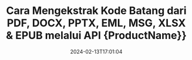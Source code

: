 ---
############################# Static ############################
layout: "auto-gen-parser"
date: 2024-02-13T17:01:04
draft: false
otherformats: ott pdf pps ppsx ppt pptx rtf tex vdx vsdm vsdx vssm vssx vstm vstx vsx

############################# Head ############################
head_title: "Ekstrak Barcode dari Excel, Word, PDF & Dokumen Lain melalui Java API"
head_description: "GroupDocs.Parser for Java memungkinkan pengembang perangkat lunak mengekstrak Barcode dari PDF, MS Excel, Word, PowerPoint, Outlook, OneNote & dokumen lainnya di dalam Java Aplikasi."

############################# Header ############################
title: "Cara Mengekstrak Kode Batang dari PDF, DOCX, PPTX, EML, MSG, XLSX & EPUB melalui API {ProductName}}"
description: "GroupDocs.Parser for Java API memungkinkan pengembang perangkat lunak untuk mengekstrak Barcode dari PDF, Word (DOC, DOCX), Excel (XLS, XLSX), PowerPoint( PPT, { 330}), Outlook ( EML, MSG) & banyak Area Halaman dokumen lainnya."
bg_image: "https://cms.admin.containerize.com/templates/aspose/App_Themes/V3/images/bg/header1.png"
bg_overlay: false
button:
    enable: true
    icon: "fas fa-arrow-down"
    label: "Unduh Uji Coba Gratis"
    link: "https://downloads.groupdocs.com/parser/java"

############################# SubMenu ############################
submenu:
    enable: true

    left:
        img_alt: "GroupDocs.Parser for Java"
        image: "https://cms.admin.containerize.com/templates/groupdocs/images/product-logos/90x90-noborder/groupdocs-parser-java.png"
        product: "GroupDocs.Parser"
        platform: "Java"

    middle:
        button:

            # button loop
            - link: "https://apireference.groupdocs.com/parser/java"
              text: "Referensi API"

            # button loop
            - link: "https://github.com/groupdocs-parser"
              text: "Contoh Kode"

            # button loop
            - link: "https://products.groupdocs.app/parser/family"
              text: "Demo Langsung"

            # button loop
            - link: "https://purchase.groupdocs.com/pricing/parser/java"
              text: "Harga"

    right:
        link_download: "https://downloads.groupdocs.com/parser"
        link_learn: "https://docs.groupdocs.com/parser/java"
        link_buy: "https://purchase.groupdocs.com"

############################# About ############################
about:
    enable: true
    title: "Bagaimana cara Mengekstrak Kode Batang dari XLT file Java API?"
    content: |
        Gambar barcode terdiri dari serangkaian garis hitam paralel dan ruang putih dengan lebar bervariasi yang dapat digunakan untuk menyandikan informasi ke dalam pola visual. Itu diperkenalkan pada 1970-an dan sekarang menjadi bagian universal dari bisnis komersial. GroupDocs.Parser for Java adalah API canggih yang memungkinkan pemrogram perangkat lunak membuat aplikasi untuk mengurai berbagai jenis dokumen dan mengekstrak teks, gambar, dan kode batang darinya. Itu sudah termasuk dukungan untuk beberapa jenis dokumen yang paling umum seperti PDF, Email, Ebooks, Microsoft Office format: Word (DOC, DOCX), PowerPoint (PPT, {330 }), format Excel (XLS, XLSX), Email (EML, MSG) dan banyak lagi. Java API telah menyertakan dukungan untuk beberapa fitur penting terkait penguraian dokumen dan ekstraksi data seperti ekstraksi teks biasa, ekstraksi teks terstruktur, ekstrak teks berformat markdown, ekstrak teks dari halaman atau area halaman tertentu, ekstrak kode batang dari dokumen, ekstrak metadata atau gambar dan banyak lagi.
        
        

############################# Steps ############################
steps:
    enable: true
    title_left: "Ekstrak kode batang dari XLT di Java"
    content_left: |
        [GroupDocs.Parser for Java](/id/parser/java/) memudahkan pengembang Java untuk mengekstrak kode batang dari file XLT dengan menerapkan beberapa langkah mudah.
        
        * Membuat instance objek [Parser](https://reference.groupdocs.com/net/parser/groupdocs.parser/parser) untuk dokumen awal;
        * Periksa apakah file tersebut mendukung ekstraksi kode batang;
        * Panggil metode [getBarcodes](https://reference.groupdocs.com/parser/java/com.groupdocs.parser/parser/#getBarcodes--) dan dapatkan kumpulan [PageBarcodeArea](https://reference.groupdocs.com/parser/java/com.groupdocs.parser.data/pagebarcodearea/) objek;
        * Iterasi melalui koleksi dan dapatkan nilai barcode.

    title_right: "Pelajari lebih lanjut tentang ekstraksi kode batang"
    content_right: |
        * <a href="https://docs.groupdocs.com/parser/java/extract-barcodes-from-document/">Cara mengekstrak barcode dari dokumen</a>
        * <a href="https://docs.groupdocs.com/parser/java/extract-barcodes-from-document-page/">Cara mengekstrak kode batang dari halaman dokumen</a>
        * <a href="https://docs.groupdocs.com/parser/java/extract-barcodes-from-document-page-area/">Cara mengekstrak barcode dari area halaman dokumen</a>
    
    code: |
     {{% parser/additional-styles %}}
     {{< parser/code-parser title="Cara mengekstrak kode batang dari file XLT menggunakan kode contoh Java">}}

        ```java    
        // Ekstrak kode batang dari file XLT menggunakan GroupDocs.Parser API
        // Buat instance kelas Parser
        try (Parser parser = new Parser(Constants.SamplePdfWithBarcodes)) {
            // // Periksa apakah file mendukung ekstraksi kode batang
            if (!parser.getFeatures().isBarcodes()) {
                System.out.println("File tidak mendukung ekstraksi kode batang.");
                return;
            }

            // {steps.code.scan}
            Iterable<PageBarcodeArea> barcodes = parser.getBarcodes();

            // Ulangi kode batang
            for (PageBarcodeArea barcode : barcodes) {
                // Cetak indeks halaman
                System.out.println("Page: " + barcode.getPage().getIndex());
                // Cetak nilai barcode
                System.out.println("Value: " + barcode.getValue());
            }
        }
        ```
     {{< /parser/code-parser >}}

############################# More ############################
more:
    enable: true
    title_left: "Persyaratan sistem"
    content_left: |
        GroupDocs.Parser for Java API didukung di semua platform dan sistem operasi utama. Sebelum menjalankan kode di bawah ini, harap pastikan bahwa Anda telah menginstal prasyarat berikut di sistem Anda.
        
        * Sistem Operasi: Microsoft Windows, Linux, MacOS
        * Lingkungan Pengembangan: NetBeans, Intellij IDEA, Eclipse, etc.
        * Kerangka kerja
        * Unduh versi terbaru GroupDocs.Parser for Java dari [Maven](https://repository.groupdocs.com/webapp/#/artifacts/browse/tree/General/repo/com/groupdocs/groupdocs-parser)

    title_right: "Mengapa Menggunakan GroupDocs.Parser for Java"
    content_right: |
        * Dukungan ekstraksi teks biasa dari dokumen yang didukung    
        * Penguraian dokumen melalui templat yang ditentukan pengguna    
        * Sepenuhnya mendukung ekstraksi teks terstruktur    
        * Pencarian teks melalui kata kunci serta ekspresi reguler    
        * Ekstrak teks yang diformat, metadata, gambar, wadah, dan lampiran    
        * Ekstrak daftar isi untuk beberapa format dokumen yang didukung    
        * Mengurai data formulir dari PDF dokumen    
        * Ekstrak hyperlink dari dokumen   

############################# Demos ############################
demos:
    enable: true
    title: "Demo Langsung - Ekstrak kode batang dari XLT Online"
    content: |
       Ekstrak kode batang dari file XLT sekarang juga dengan mengunjungi situs web [GroupDocs.Parser Demo Langsung](https://products.groupdocs.app/parser/barcodes/xlt).
       Demo langsung memiliki manfaat berikut.
        
############################# About Formats ############################
about_formats:
    enable: true

############################# More Formats ############################
more_formats:
    enable: true
    title: "Ekstrak Barcode Dari Format Dokumen Lain"
    content: |
        Java API penguraian dokumen & kode batang untuk format file dan gambar. Ekstrak data untuk beberapa format file populer seperti yang dinyatakan di bawah ini.

############################# Back to top ###############################
back_to_top:
    enable: true
---